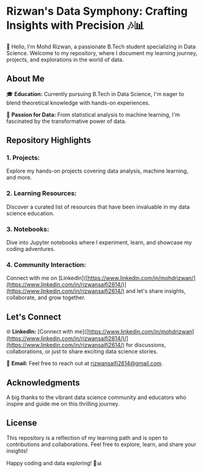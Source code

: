 # Rizwan's Data Symphony: Crafting Insights with Precision 🎶📊

👋 Hello, I'm Mohd Rizwan, a passionate B.Tech student specializing in Data Science. Welcome to my repository, where I document my learning journey, projects, and explorations in the world of data.

## About Me

🎓 **Education:** Currently pursuing B.Tech in Data Science, I'm eager to blend theoretical knowledge with hands-on experiences.

🚀 **Passion for Data:** From statistical analysis to machine learning, I'm fascinated by the transformative power of data.

## Repository Highlights

### 1. **Projects:**
Explore my hands-on projects covering data analysis, machine learning, and more.

### 2. **Learning Resources:**
Discover a curated list of resources that have been invaluable in my data science education.

### 3. **Notebooks:**
Dive into Jupyter notebooks where I experiment, learn, and showcase my coding adventures.

### 4. **Community Interaction:**
Connect with me on [LinkedIn]([https://www.linkedin.com/in/mohdrizwan/](https://www.linkedin.com/in/rizwansaifi2614/)](https://www.linkedin.com/in/rizwansaifi2614/) and let's share insights, collaborate, and grow together.

## Let's Connect

🌐 **LinkedIn:** [Connect with me]([https://www.linkedin.com/in/mohdrizwan](https://www.linkedin.com/in/rizwansaifi2614/)/](https://www.linkedin.com/in/rizwansaifi2614/) for discussions, collaborations, or just to share exciting data science stories.

📧 **Email:** Feel free to reach out at [rizwansaifi2614@gmail.com](mailto:rizwansaifi2614@gmail.com).

## Acknowledgments

A big thanks to the vibrant data science community and educators who inspire and guide me on this thrilling journey.

## License

This repository is a reflection of my learning path and is open to contributions and collaborations. Feel free to explore, learn, and share your insights!

Happy coding and data exploring! 🌟📊
